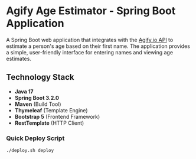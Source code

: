 # Agify Age Estimator - Spring Boot Application

A Spring Boot web application that integrates with the [Agify.io API](https://agify.io) to estimate a person's age based on their first name. The application provides a simple, user-friendly interface for entering names and viewing age estimates.

## Technology Stack

- **Java 17**
- **Spring Boot 3.2.0**
- **Maven** (Build Tool)
- **Thymeleaf** (Template Engine)
- **Bootstrap 5** (Frontend Framework)
- **RestTemplate** (HTTP Client)

### Quick Deploy Script
```bash
./deploy.sh deploy
```
